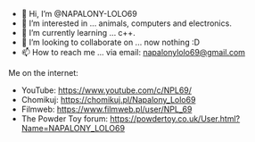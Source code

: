 - 👋 Hi, I’m @NAPALONY-LOLO69
- 👀 I’m interested in ... animals, computers and electronics.
- 🌱 I’m currently learning ... c++.
- 💞️ I’m looking to collaborate on ... now nothing :D
- 📫 How to reach me ... via email: napalonylolo69@gmail.com

Me on the internet:
 - YouTube: https://www.youtube.com/c/NPL69/
 - Chomikuj: https://chomikuj.pl/Napalony_Lolo69
 - Filmweb: https://www.filmweb.pl/user/NPL_69
 - The Powder Toy forum: https://powdertoy.co.uk/User.html?Name=NAPALONY_LOLO69
<!---
NAPALONY-LOLO69/NAPALONY-LOLO69 is a ✨ special ✨ repository because its `README.md` (this file) appears on your GitHub profile.
You can click the Preview link to take a look at your changes.
--->
